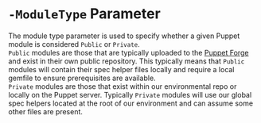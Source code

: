 # `-ModuleType` Parameter
The module type parameter is used to specify whether a given Puppet module is considered `Public` or `Private`.  
`Public` modules are those that are typically uploaded to the [Puppet Forge](https://forge.puppet.com/) and exist in their own public repository. This typically means that `Public` modules will contain their spec helper files locally and require a local gemfile to ensure prerequisites are available.  
`Private` modules are those that exist within our environmental repo or locally on the Puppet server. Typically `Private` modules will use our global spec helpers located at the root of our environment and can assume some other files are present.